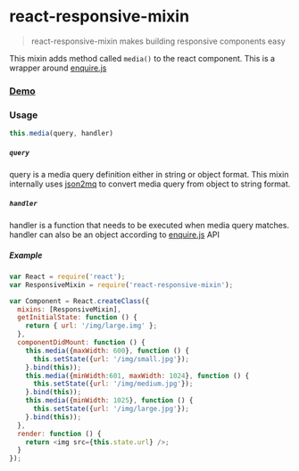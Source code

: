 # react-responsive-mixin

> react-responsive-mixin makes building responsive components easy

This mixin adds method called `media()` to the react component.
This is a wrapper around [enquire.js](http://wicky.nillia.ms/enquire.js/)

### [Demo](http://webrafter.com/opensource/react-responsive-mixin)

### Usage
```javascript
this.media(query, handler)
```
##### `query`
query is a media query definition either in string or object format.
This mixin internally uses [json2mq](https://github.com/akiran/json2mq) to convert media query from object to string format.

##### `handler`
handler is a function that needs to be executed when media query matches. 
handler can also be an object according to [enquire.js](http://wicky.nillia.ms/enquire.js/#api) API

##### Example

```javascript
var React = require('react');
var ResponsiveMixin = require('react-responsive-mixin');

var Component = React.createClass({
  mixins: [ResponsiveMixin],
  getInitialState: function () {
    return { url: '/img/large.img' };
  },
  componentDidMount: function () {
    this.media({maxWidth: 600}, function () {
      this.setState({url: '/img/small.jpg'});
    }.bind(this));
    this.media({minWidth:601, maxWidth: 1024}, function () {
      this.setState({url: '/img/medium.jpg'});
    }.bind(this));
    this.media({minWidth: 1025}, function () {
      this.setState({url: '/img/large.jpg'});
    }.bind(this));
  },
  render: function () {
    return <img src={this.state.url} />;
  }
});

```



